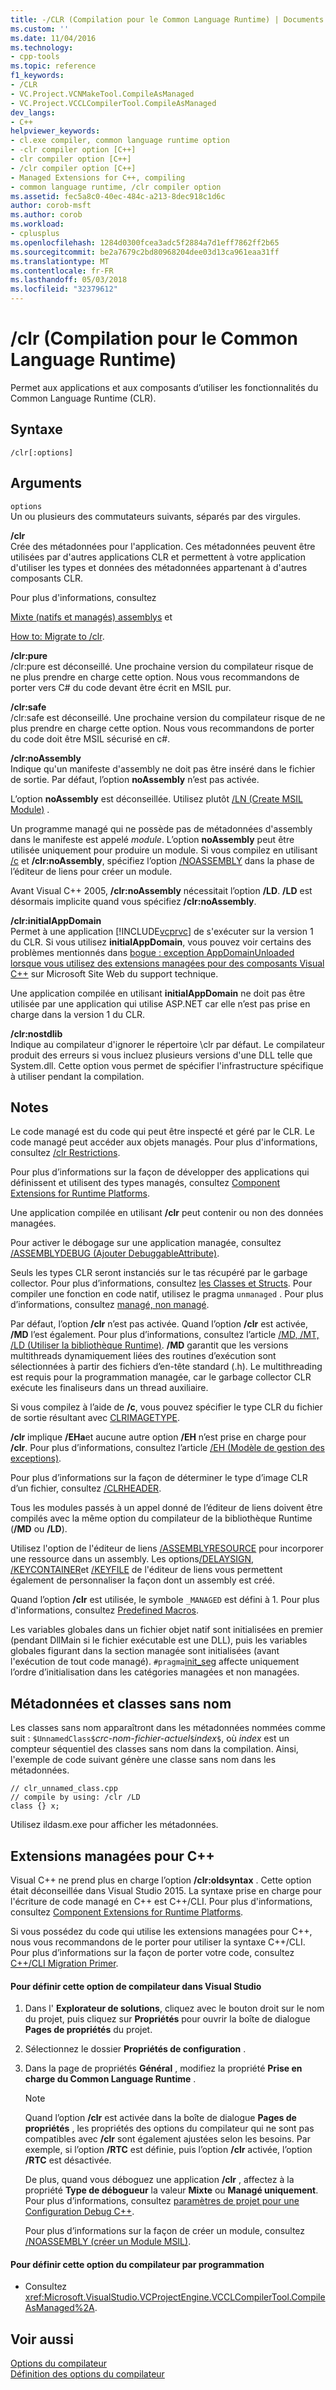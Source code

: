 ```yaml
---
title: -/CLR (Compilation pour le Common Language Runtime) | Documents Microsoft
ms.custom: ''
ms.date: 11/04/2016
ms.technology:
- cpp-tools
ms.topic: reference
f1_keywords:
- /CLR
- VC.Project.VCNMakeTool.CompileAsManaged
- VC.Project.VCCLCompilerTool.CompileAsManaged
dev_langs:
- C++
helpviewer_keywords:
- cl.exe compiler, common language runtime option
- -clr compiler option [C++]
- clr compiler option [C++]
- /clr compiler option [C++]
- Managed Extensions for C++, compiling
- common language runtime, /clr compiler option
ms.assetid: fec5a8c0-40ec-484c-a213-8dec918c1d6c
author: corob-msft
ms.author: corob
ms.workload:
- cplusplus
ms.openlocfilehash: 1284d0300fcea3adc5f2884a7d1eff7862ff2b65
ms.sourcegitcommit: be2a7679c2bd80968204dee03d13ca961eaa31ff
ms.translationtype: MT
ms.contentlocale: fr-FR
ms.lasthandoff: 05/03/2018
ms.locfileid: "32379612"
---
```

# <a name="clr-common-language-runtime-compilation"></a>/clr (Compilation pour le Common Language Runtime)
Permet aux applications et aux composants d’utiliser les fonctionnalités du Common Language Runtime (CLR).  
  
## <a name="syntax"></a>Syntaxe  
  
```  
/clr[:options]  
```  
  
## <a name="arguments"></a>Arguments  
 `options`  
 Un ou plusieurs des commutateurs suivants, séparés par des virgules.  
  
 **/clr**  
 Crée des métadonnées pour l'application. Ces métadonnées peuvent être utilisées par d'autres applications CLR et permettent à votre application d'utiliser les types et données des métadonnées appartenant à d'autres composants CLR.  
  
 Pour plus d'informations, consultez  
  
 [Mixte (natifs et managés) assemblys](../../dotnet/mixed-native-and-managed-assemblies.md) et  
  
 [How to: Migrate to /clr](../../dotnet/how-to-migrate-to-clr.md).  
  
 **/clr:pure**  
 /clr:pure est déconseillé. Une prochaine version du compilateur risque de ne plus prendre en charge cette option. Nous vous recommandons de porter vers C# du code devant être écrit en MSIL pur.  
  
 **/clr:safe**  
 /clr:safe est déconseillé. Une prochaine version du compilateur risque de ne plus prendre en charge cette option. Nous vous recommandons de porter du code doit être MSIL sécurisé en c#. 
  
 **/clr:noAssembly**  
 Indique qu'un manifeste d'assembly ne doit pas être inséré dans le fichier de sortie. Par défaut, l’option **noAssembly** n’est pas activée.  
  
 L’option **noAssembly** est déconseillée. Utilisez plutôt [/LN (Create MSIL Module)](../../build/reference/ln-create-msil-module.md) .  
  
 Un programme managé qui ne possède pas de métadonnées d'assembly dans le manifeste est appelé *module*. L’option **noAssembly** peut être utilisée uniquement pour produire un module. Si vous compilez en utilisant [/c](../../build/reference/c-compile-without-linking.md) et **/clr:noAssembly**, spécifiez l’option [/NOASSEMBLY](../../build/reference/noassembly-create-a-msil-module.md) dans la phase de l’éditeur de liens pour créer un module.  
  
 Avant Visual C++ 2005, **/clr:noAssembly** nécessitait l’option **/LD**. **/LD** est désormais implicite quand vous spécifiez **/clr:noAssembly**.  
  
 **/clr:initialAppDomain**  
 Permet à une application [!INCLUDE[vcprvc](../../build/includes/vcprvc_md.md)] de s'exécuter sur la version 1 du CLR. Si vous utilisez **initialAppDomain**, vous pouvez voir certains des problèmes mentionnés dans [bogue : exception AppDomainUnloaded lorsque vous utilisez des extensions managées pour des composants Visual C++](http://go.microsoft.com/fwlink/p/?linkid=169465) sur Microsoft Site Web du support technique.  
  
 Une application compilée en utilisant **initialAppDomain** ne doit pas être utilisée par une application qui utilise ASP.NET car elle n’est pas prise en charge dans la version 1 du CLR.  
  
 **/clr:nostdlib**  
 Indique au compilateur d'ignorer le répertoire \clr par défaut. Le compilateur produit des erreurs si vous incluez plusieurs versions d'une DLL telle que System.dll. Cette option vous permet de spécifier l'infrastructure spécifique à utiliser pendant la compilation.  
  
## <a name="remarks"></a>Notes  
 Le code managé est du code qui peut être inspecté et géré par le CLR. Le code managé peut accéder aux objets managés. Pour plus d'informations, consultez [/clr Restrictions](../../build/reference/clr-restrictions.md).  
  
 Pour plus d’informations sur la façon de développer des applications qui définissent et utilisent des types managés, consultez [Component Extensions for Runtime Platforms](../../windows/component-extensions-for-runtime-platforms.md).  
  
 Une application compilée en utilisant **/clr** peut contenir ou non des données managées.  
  
 Pour activer le débogage sur une application managée, consultez [/ASSEMBLYDEBUG (Ajouter DebuggableAttribute)](../../build/reference/assemblydebug-add-debuggableattribute.md).  
  
 Seuls les types CLR seront instanciés sur le tas récupéré par le garbage collector. Pour plus d’informations, consultez [les Classes et Structs](../../windows/classes-and-structs-cpp-component-extensions.md). Pour compiler une fonction en code natif, utilisez le pragma `unmanaged` . Pour plus d’informations, consultez [managé, non managé](../../preprocessor/managed-unmanaged.md).  
  
 Par défaut, l’option **/clr** n’est pas activée. Quand l’option **/clr** est activée, **/MD** l’est également. Pour plus d’informations, consultez l’article [/MD, /MT, /LD (Utiliser la bibliothèque Runtime)](../../build/reference/md-mt-ld-use-run-time-library.md). **/MD** garantit que les versions multithreads dynamiquement liées des routines d’exécution sont sélectionnées à partir des fichiers d’en-tête standard (.h). Le multithreading est requis pour la programmation managée, car le garbage collector CLR exécute les finaliseurs dans un thread auxiliaire.  
  
 Si vous compilez à l’aide de **/c**, vous pouvez spécifier le type CLR du fichier de sortie résultant avec [CLRIMAGETYPE](../../build/reference/clrimagetype-specify-type-of-clr-image.md).  
  
 **/clr** implique **/EHa**et aucune autre option **/EH** n’est prise en charge pour **/clr**. Pour plus d’informations, consultez l’article [/EH (Modèle de gestion des exceptions)](../../build/reference/eh-exception-handling-model.md).  
  
 Pour plus d’informations sur la façon de déterminer le type d’image CLR d’un fichier, consultez [/CLRHEADER](../../build/reference/clrheader.md).  
  
 Tous les modules passés à un appel donné de l’éditeur de liens doivent être compilés avec la même option du compilateur de la bibliothèque Runtime (**/MD** ou **/LD**).  
  
 Utilisez l'option de l'éditeur de liens [/ASSEMBLYRESOURCE](../../build/reference/assemblyresource-embed-a-managed-resource.md) pour incorporer une ressource dans un assembly. Les options[/DELAYSIGN](../../build/reference/delaysign-partially-sign-an-assembly.md), [/KEYCONTAINER](../../build/reference/keycontainer-specify-a-key-container-to-sign-an-assembly.md)et [/KEYFILE](../../build/reference/keyfile-specify-key-or-key-pair-to-sign-an-assembly.md) de l'éditeur de liens vous permettent également de personnaliser la façon dont un assembly est créé.  
  
 Quand l’option **/clr** est utilisée, le symbole `_MANAGED` est défini à 1. Pour plus d'informations, consultez [Predefined Macros](../../preprocessor/predefined-macros.md).  
  
 Les variables globales dans un fichier objet natif sont initialisées en premier (pendant DllMain si le fichier exécutable est une DLL), puis les variables globales figurant dans la section managée sont initialisées (avant l'exécution de tout code managé). `#pragma`[init_seg](../../preprocessor/init-seg.md) affecte uniquement l’ordre d’initialisation dans les catégories managées et non managées.  
  
## <a name="metadata-and-unnamed-classes"></a>Métadonnées et classes sans nom  
 Les classes sans nom apparaîtront dans les métadonnées nommées comme suit : `$UnnamedClass$`*crc-nom-fichier-actuel*`$`*index*`$`, où *index* est un compteur séquentiel des classes sans nom dans la compilation. Ainsi, l'exemple de code suivant génère une classe sans nom dans les métadonnées.  
  
```  
// clr_unnamed_class.cpp  
// compile by using: /clr /LD  
class {} x;  
```  
  
 Utilisez ildasm.exe pour afficher les métadonnées.  
  
## <a name="managed-extensions-for-c"></a>Extensions managées pour C++  
 Visual C++ ne prend plus en charge l’option **/clr:oldsyntax** . Cette option était déconseillée dans Visual Studio 2015. La syntaxe prise en charge pour l'écriture de code managé en C++ est C++/CLI. Pour plus d'informations, consultez [Component Extensions for Runtime Platforms](../../windows/component-extensions-for-runtime-platforms.md).  
  
 Si vous possédez du code qui utilise les extensions managées pour C++, nous vous recommandons de le porter pour utiliser la syntaxe C++/CLI. Pour plus d’informations sur la façon de porter votre code, consultez [C++/CLI Migration Primer](../../dotnet/cpp-cli-migration-primer.md).  
  
#### <a name="to-set-this-compiler-option-in-visual-studio"></a>Pour définir cette option de compilateur dans Visual Studio  
  
1.  Dans l' **Explorateur de solutions**, cliquez avec le bouton droit sur le nom du projet, puis cliquez sur **Propriétés** pour ouvrir la boîte de dialogue **Pages de propriétés** du projet.  
  
2.  Sélectionnez le dossier **Propriétés de configuration** .  
  
3.  Dans la page de propriétés **Général** , modifiez la propriété **Prise en charge du Common Language Runtime** .  
  
    > [!NOTE]
    >  Quand l’option **/clr** est activée dans la boîte de dialogue **Pages de propriétés** , les propriétés des options du compilateur qui ne sont pas compatibles avec **/clr** sont également ajustées selon les besoins. Par exemple, si l’option **/RTC** est définie, puis l’option **/clr** activée, l’option **/RTC** est désactivée.  
    >   
    >  De plus, quand vous déboguez une application **/clr** , affectez à la propriété **Type de débogueur** la valeur **Mixte** ou **Managé uniquement**. Pour plus d’informations, consultez [paramètres de projet pour une Configuration Debug C++](/visualstudio/debugger/project-settings-for-a-cpp-debug-configuration).  
  
     Pour plus d’informations sur la façon de créer un module, consultez [/NOASSEMBLY (créer un Module MSIL)](../../build/reference/noassembly-create-a-msil-module.md).  
  
#### <a name="to-set-this-compiler-option-programmatically"></a>Pour définir cette option du compilateur par programmation  
  
-   Consultez <xref:Microsoft.VisualStudio.VCProjectEngine.VCCLCompilerTool.CompileAsManaged%2A>.  
  
## <a name="see-also"></a>Voir aussi  
 [Options du compilateur](../../build/reference/compiler-options.md)   
 [Définition des options du compilateur](../../build/reference/setting-compiler-options.md)